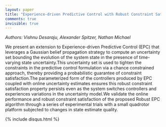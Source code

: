 ```yaml
---
layout: paper
title: "Experience-driven Predictive Control with Robust Constraint Satisfaction under Time-Varying State Uncertainty"
comments: true
invisible: true
---
```


<p class="text-left"><i>Authors: Vishnu Desaraju, Alexander Spitzer, Nathan Michael</i></p>

We present an extension to Experience-driven Predictive Control (EPC) that leverages a Gaussian belief propagation strategy to compute an uncertainty set bounding the evolution of the system state in the presence of time-varying state uncertainty.This uncertainty set is used to tighten the constraints in the predictive control formulation via a chance constrained approach, thereby providing a probabilistic guarantee of constraint satisfaction.The parameterized form of the controllers produced by EPC coupled with online uncertainty estimates ensures this robust constraint satisfaction property persists even as the system switches controllers and experiences variations in the uncertainty model.We validate the online performance and robust constraint satisfaction of the proposed Robust EPC algorithm through a series of experimental trials with a small quadrotor platform subjected to changes in state estimate quality.

{% include disqus.html %}